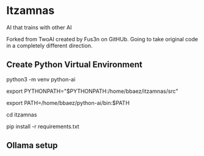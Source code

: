 # Itzamnas
AI that trains with other AI

Forked from TwoAI created by Fus3n on GitHUb.  Going to take original code in a completely different direction.

## Create Python Virtual Environment

python3 -m venv python-ai

export PYTHONPATH="$PYTHONPATH:/home/bbaez/itzamnas/src"

export PATH=/home/bbaez/python-ai/bin:$PATH

cd itzamnas

pip install -r requirements.txt

## Ollama setup


